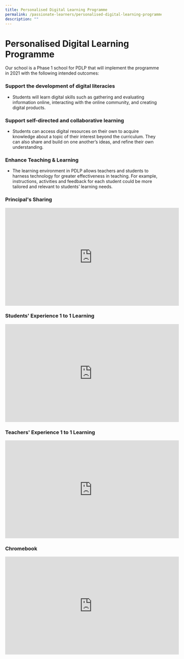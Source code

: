 ```yaml
---
title: Personalised Digital Learning Programme
permalink: /passionate-learners/personalised-digital-learning-programme/personalised-digital-learning-programme/
description: ""
---
```

# **Personalised Digital Learning Programme**

Our school is a Phase 1 school for PDLP that will implement the programme in 2021 with the following intended outcomes:

### Support the development of digital literacies 

*   Students will learn digital skills such as gathering and evaluating information online, interacting with the online community, and creating digital products.

### Support self-directed and collaborative learning 

*   Students can access digital resources on their own to acquire knowledge about a topic of their interest beyond the curriculum. They can also share and build on one another’s ideas, and refine their own understanding.

### Enhance Teaching & Learning 

*   The learning environment in PDLP allows teachers and students to harness technology for greater effectiveness in teaching. For example, instructions, activities and feedback for each student could be more tailored and relevant to students’ learning needs.

### Principal's Sharing

<iframe width="560" height="315" src="https://www.youtube.com/embed/SNanPIwXIbU" title="YouTube video player" frameborder="0" allow="accelerometer; autoplay; clipboard-write; encrypted-media; gyroscope; picture-in-picture" allowfullscreen></iframe>




### Students' Experience 1 to 1 Learning

<iframe width="560" height="315" src="https://www.youtube.com/embed/MtPL-laGt8s" title="YouTube video player" frameborder="0" allow="accelerometer; autoplay; clipboard-write; encrypted-media; gyroscope; picture-in-picture" allowfullscreen></iframe>



### Teachers' Experience 1 to 1 Learning

<iframe width="560" height="315" src="https://www.youtube.com/embed/-LDvAsVkJEc" title="YouTube video player" frameborder="0" allow="accelerometer; autoplay; clipboard-write; encrypted-media; gyroscope; picture-in-picture" allowfullscreen></iframe>



### Chromebook

<iframe width="560" height="315" src="https://www.youtube.com/embed/L4h_H-3-Lrg" title="YouTube video player" frameborder="0" allow="accelerometer; autoplay; clipboard-write; encrypted-media; gyroscope; picture-in-picture" allowfullscreen></iframe>
